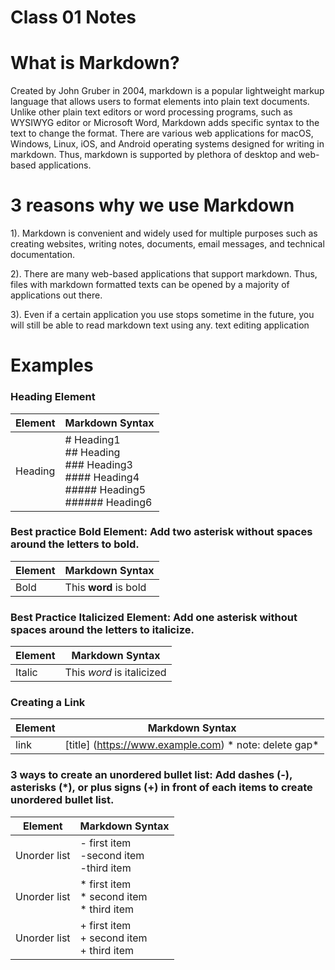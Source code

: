 # Class 01 Notes

# What is Markdown?
Created by John Gruber in 2004, markdown is a popular lightweight markup language that allows users to format elements into plain text documents. Unlike other plain text editors or word processing programs, such as WYSIWYG editor or Microsoft Word, Markdown adds specific syntax to the text to change the format. There are various web applications for macOS, Windows, Linux, iOS, and Android operating systems designed for writing in markdown. Thus, markdown is supported by plethora of desktop and web-based applications.

# 3 reasons why we use Markdown
1). Markdown is convenient and widely used for multiple purposes such as creating websites, writing notes, documents, email messages, and technical documentation. 

2). There are many web-based applications that support markdown. Thus, files with markdown formatted texts can be opened by a majority of applications out there.

3). Even if a certain application you use stops sometime in the future, you will still be able to read markdown text using any. text editing application


# Examples

### Heading Element
| Element | Markdown Syntax 
|-------- | -------- |
| Heading | # Heading1 <br>  ## Heading <br> ### Heading3 <br> #### Heading4 <br> ##### Heading5 <br> ###### Heading6 |


### Best practice Bold Element: Add two asterisk without spaces around the letters to bold.
| Element | Markdown Syntax 
|-------- | -------- |
| Bold | This **word** is bold	 |



### Best Practice Italicized Element: Add one asterisk without spaces around the letters to italicize.
| Element | Markdown Syntax 
|-------- | -------- |
| Italic | This *word* is italicized |



### Creating a Link
| Element | Markdown Syntax 
|-------- | -------- |
|link | 	[title] (https://www.example.com) * note: delete gap*|



### 3 ways to create an unordered bullet list: Add dashes (-), asterisks (*), or plus signs (+) in front of each items to create unordered bullet list.
| Element | Markdown Syntax 
|-------- | -------- |
|Unorder list | - first item <br> -second item <br> -third item |
| Unorder list | * first item <br> * second item <br> * third item |
|Unorder list | + first item <br> + second item <br> + third item |
